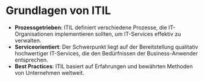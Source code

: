# Grundlagen von ITIL

- **Prozessgetrieben**: ITIL definiert verschiedene Prozesse, die IT-Organisationen implementieren sollten, um IT-Services effektiv zu verwalten.
- **Serviceorientiert**: Der Schwerpunkt liegt auf der Bereitstellung qualitativ hochwertiger IT-Services, die den Bedürfnissen der Business-Anwender entsprechen.
- **Best Practices**: ITIL basiert auf Erfahrungen und bewährten Methoden von Unternehmen weltweit.